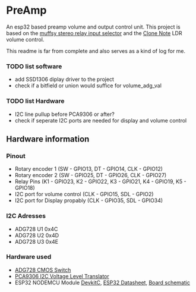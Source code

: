 # PreAmp
An esp32 based preamp volume and output control unit.
This project is based on the [muffsy stereo relay input selector](https://hackaday.io/project/46280-muffsy-stereo-relay-input-selector)
and the [Clone Note](http://www.buildanamp.com) LDR volume control. 

This readme is far from complete and also serves as a kind of log for me.

### TODO list software
- add SSD1306 diplay driver to the project
- check if a bitfield or union would suffice for volume_adg_val

### TODO list Hardware
- I2C line pullup before PCA9306 or after?
- check if seperate I2C ports are needed for display and volume control

## Hardware information

### Pinout
- Rotary encoder 1 (SW - GPIO13, DT - GPIO14, CLK - GPIO12)
- Rotary encoder 2 (SW - GPIO25, DT - GPIO26, CLK - GPIO27)
- Relay Pins (K1 - GPIO23, K2 - GPIO22, K3 - GPIO21, K4 - GPIO19, K5 - GPIO18)
- I2C port for volume control (CLK - GPIO15, SDL - GPIO2)
- I2C port for Display propably (CLK - GPIO35, SDL - GPIO34)


### I2C Adresses
- ADG728 U1 0x4C
- ADG728 U2 0x4D
- ADG728 U3 0x4E

### Hardware used
- [ADG728 CMOS Switch](https://www.analog.com/media/en/technical-documentation/data-sheets/ADG728_729.pdf)
- [PCA9306 I2C Voltage Level Translator](http://www.ti.com/lit/ds/symlink/pca9306.pdf)
- ESP32 NODEMCU Module [DevkitC](https://docs.espressif.com/projects/esp-idf/en/latest/hw-reference/get-started-devkitc-v2.html), [ESP32 Datasheet](https://www.espressif.com/sites/default/files/documentation/esp32_datasheet_en.pdf), [Board schematic](https://dl.espressif.com/dl/schematics/ESP32-Core-Board-V2_sch.pdf)

